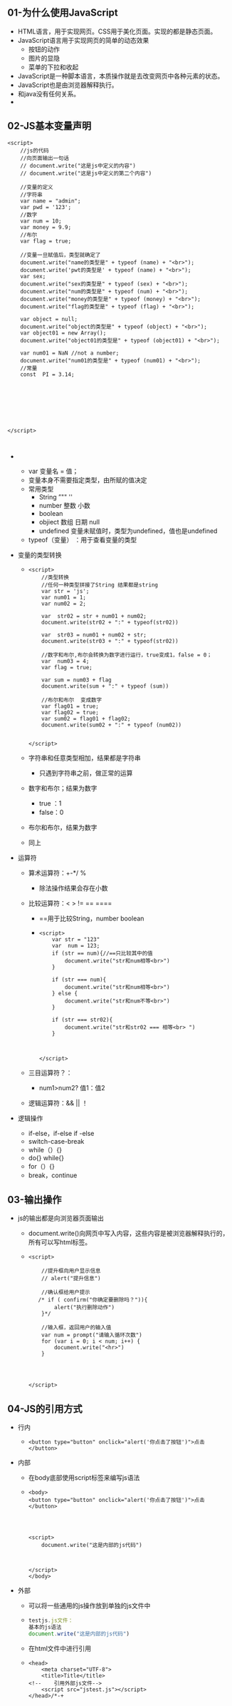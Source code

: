 ## 01-为什么使用JavaScript

+ HTML语言，用于实现网页。CSS用于美化页面。实现的都是静态页面。
+ JavaScript语言用于实现网页的简单的动态效果
  + 按钮的动作
  + 图片的显隐
  + 菜单的下拉和收起
+ JavaScript是一种脚本语言，本质操作就是去改变网页中各种元素的状态。
+ JavaScript也是由浏览器解释执行。
+ 和java没有任何关系。
+ ​

## 02-JS基本变量声明

```
<script>
    //js的代码
    //向页面输出一句话
    // document.write("这是js中定义的内容")
    // document.write("这是js中定义的第二个内容")

    //变量的定义
    //字符串
    var name = "admin";
    var pwd = '123';
    //数字
    var num = 10;
    var money = 9.9;
    //布尔
    var flag = true;

    //变量一旦赋值后，类型就确定了
    document.write("name的类型是" + typeof (name) + "<br>");
    document.write('pwt的类型是' + typeof (name) + "<br>");
    var sex;
    document.write("sex的类型是" + typeof (sex) + "<br>");
    document.write("num的类型是" + typeof (num) + "<br>");
    document.write("money的类型是" + typeof (money) + "<br>");
    document.write("flag的类型是" + typeof (flag) + "<br>");

    var object = null;
    document.write("object的类型是" + typeof (object) + "<br>");
    var object01 = new Array();
    document.write("object01的类型是" + typeof (object01) + "<br>");
    
    var num01 = NaN //not a number;
    document.write("num01的类型是" + typeof (num01) + "<br>");
    //常量
    const  PI = 3.14;
    







</script>



```

+ ​	

  + var 变量名 = 值；
  + 变量本身不需要指定类型，由所赋的值决定
  + 常用类型
    + String   ”""   ''
    + number  整数 小数
    + boolean
    + objiect   数组 日期  null  
    + undefined  变量未赋值时，类型为undefined，值也是undefined
  + typeof（变量） ：用于查看变量的类型

+ 变量的类型转换

  + ```
    <script>
        //类型转换
        //任何一种类型拼接了String 结果都是string
        var str = 'js';
        var num01 = 1;
        var num02 = 2;

        var  str02 = str + num01 + num02;
        document.write(str02 + ":" + typeof(str02))

        var  str03 = num01 + num02 + str;
        document.write(str03 + ":" + typeof(str02))

        //数字和布尔,布尔会转换为数字进行运行，true变成1，false = 0；
        var  num03 = 4;
        var flag = true;

        var sum = num03 + flag
        document.write(sum + ":" + typeof (sum))

        //布尔和布尔  变成数字
        var flag01 = true;
        var flag02 = true;
        var sum02 = flag01 + flag02;
        document.write(sum02 + ":" + typeof (num02))


    </script>

    ```

  + 字符串和任意类型相加，结果都是字符串

    + 只遇到字符串之前，做正常的运算

  + 数字和布尔；结果为数字

    + true ：1
    + false：0

  + 布尔和布尔，结果为数字

  + 同上

+ 运算符

  + 算术运算符：+-*/ %   

    + 除法操作结果会存在小数

  + 比较运算符：<  >  !=  ==   ====

    + ==用于比较String，number boolean

    + ```
      <script>
          var str = "123"
          var  num = 123;
          if (str == num){//==只比较其中的值
              document.write("str和num相等<br>")
          }

          if (str === num){
              document.write("str和num相等<br>")
          } else {
              document.write("str和num不等<br>")
          }

          if (str === str02){
              document.write("str和str02 === 相等<br> ")
          }



      </script>
      ```

  + 三目运算符？：

    + num1>num2? 值1：值2

  + 逻辑运算符：&& || ！

+ 逻辑操作

  + if-else，if-else if -else
  + switch-case-break
  + while（）{}
  + do{} while{}
  + for（）{}
  + break，continue

## 03-输出操作

+ js的输出都是向浏览器页面输出

  + document.write()向网页中写入内容，这些内容是被浏览器解释执行的，所有可以写html标签。

  + ```
    <script>

        //提升框向用户显示信息
        // alert("提升信息")

        //确认框给用户提示
       /* if ( confirm("你确定要删除吗？")){
            alert("执行删除动作")
        }*/

        //输入框，返回用户的输入值
        var num = prompt("请输入循环次数")
        for (var i = 0; i < num; i++) {
            document.write("<hr>")
        }




    </script>
    ```

## 04-JS的引用方式

+ 行内

  + ```
    <button type="button" onclick="alert('你点击了按钮')">点击</button>
    ```

+ 内部

  + 在body底部使用script标签来编写js语法

  + ```
    <body>
    <button type="button" onclick="alert('你点击了按钮')">点击</button>




    <script>
        document.write("这是内部的js代码")



    </script>
    </body>
    ```

+ 外部

  + 可以将一些通用的js操作放到单独的js文件中

  + ```javascript
    testjs.js文件：
    基本的js语法
    document.write("这是内部的js代码")
    ```

  + 在html文件中进行引用

  + ```
    <head>
        <meta charset="UTF-8">
        <title>Title</title>
    <!--    引用外部js文件-->
        <script src="jstest.js"></script>
    </head>/*-+
    ```